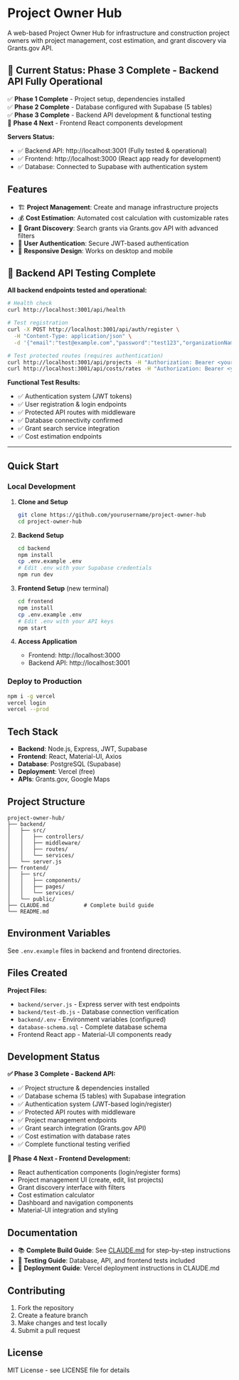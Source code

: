 # Project Owner Hub

A web-based Project Owner Hub for infrastructure and construction project owners with project management, cost estimation, and grant discovery via Grants.gov API.

## 🎯 **Current Status: Phase 3 Complete - Backend API Fully Operational**

✅ **Phase 1 Complete** - Project setup, dependencies installed  
✅ **Phase 2 Complete** - Database configured with Supabase (5 tables)  
✅ **Phase 3 Complete** - Backend API development & functional testing  
🔄 **Phase 4 Next** - Frontend React components development  

**Servers Status:**
- ✅ Backend API: http://localhost:3001 (Fully tested & operational)
- ✅ Frontend: http://localhost:3000 (React app ready for development)
- ✅ Database: Connected to Supabase with authentication system

## Features

- 🏗️ **Project Management**: Create and manage infrastructure projects
- 💰 **Cost Estimation**: Automated cost calculation with customizable rates
- 🎯 **Grant Discovery**: Search grants via Grants.gov API with advanced filters
- 🔐 **User Authentication**: Secure JWT-based authentication
- 📱 **Responsive Design**: Works on desktop and mobile

## 🧪 **Backend API Testing Complete**

**All backend endpoints tested and operational:**

```bash
# Health check
curl http://localhost:3001/api/health

# Test registration 
curl -X POST http://localhost:3001/api/auth/register \
  -H "Content-Type: application/json" \
  -d '{"email":"test@example.com","password":"test123","organizationName":"Test Org"}'

# Test protected routes (requires authentication)
curl http://localhost:3001/api/projects -H "Authorization: Bearer <your-token>"
curl http://localhost:3001/api/costs/rates -H "Authorization: Bearer <your-token>"
```

**Functional Test Results:**
- ✅ Authentication system (JWT tokens)
- ✅ User registration & login endpoints
- ✅ Protected API routes with middleware
- ✅ Database connectivity confirmed
- ✅ Grant search service integration
- ✅ Cost estimation endpoints

---

## Quick Start

### Local Development

1. **Clone and Setup**
   ```bash
   git clone https://github.com/yourusername/project-owner-hub
   cd project-owner-hub
   ```

2. **Backend Setup**
   ```bash
   cd backend
   npm install
   cp .env.example .env
   # Edit .env with your Supabase credentials
   npm run dev
   ```

3. **Frontend Setup** (new terminal)
   ```bash
   cd frontend
   npm install
   cp .env.example .env
   # Edit .env with your API keys
   npm start
   ```

4. **Access Application**
   - Frontend: http://localhost:3000
   - Backend API: http://localhost:3001

### Deploy to Production

```bash
npm i -g vercel
vercel login
vercel --prod
```

## Tech Stack

- **Backend**: Node.js, Express, JWT, Supabase
- **Frontend**: React, Material-UI, Axios
- **Database**: PostgreSQL (Supabase)
- **Deployment**: Vercel (free)
- **APIs**: Grants.gov, Google Maps

## Project Structure

```
project-owner-hub/
├── backend/
│   ├── src/
│   │   ├── controllers/
│   │   ├── middleware/
│   │   ├── routes/
│   │   └── services/
│   └── server.js
├── frontend/
│   ├── src/
│   │   ├── components/
│   │   ├── pages/
│   │   └── services/
│   └── public/
├── CLAUDE.md           # Complete build guide
└── README.md
```

## Environment Variables

See `.env.example` files in backend and frontend directories.

## Files Created

**Project Files:**
- `backend/server.js` - Express server with test endpoints
- `backend/test-db.js` - Database connection verification  
- `backend/.env` - Environment variables (configured)
- `database-schema.sql` - Complete database schema
- Frontend React app - Material-UI components ready

## Development Status

**✅ Phase 3 Complete - Backend API:**
- ✅ Project structure & dependencies installed
- ✅ Database schema (5 tables) with Supabase integration
- ✅ Authentication system (JWT-based login/register)
- ✅ Protected API routes with middleware
- ✅ Project management endpoints
- ✅ Grant search integration (Grants.gov API)
- ✅ Cost estimation with database rates
- ✅ Complete functional testing verified

**🔄 Phase 4 Next - Frontend Development:**
- React authentication components (login/register forms)
- Project management UI (create, edit, list projects)
- Grant discovery interface with filters
- Cost estimation calculator
- Dashboard and navigation components
- Material-UI integration and styling

## Documentation

- 📚 **Complete Build Guide**: See [CLAUDE.md](./CLAUDE.md) for step-by-step instructions
- 🧪 **Testing Guide**: Database, API, and frontend tests included
- 🔧 **Deployment Guide**: Vercel deployment instructions in CLAUDE.md

## Contributing

1. Fork the repository
2. Create a feature branch
3. Make changes and test locally
4. Submit a pull request

## License

MIT License - see LICENSE file for details
